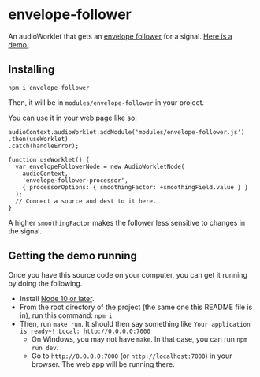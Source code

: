 # envelope-follower

An audioWorklet that gets an <a href="http://msp.ucsd.edu/techniques/latest/book-html/node153.html">envelope follower</a> for a signal. [Here is a demo.](https://jimkang.com/envelope-follower).

## Installing

    npm i envelope-follower

Then, it will be in `modules/envelope-follower` in your project.

You can use it in your web page like so:

    audioContext.audioWorklet.addModule('modules/envelope-follower.js')
    .then(useWorklet)
    .catch(handleError);

    function useWorklet() {
      var envelopeFollowerNode = new AudioWorkletNode(
        audioContext,
        'envelope-follower-processor',
        { processorOptions: { smoothingFactor: +smoothingField.value } }
      );
      // Connect a source and dest to it here.
    }

A higher `smoothingFactor` makes the follower less sensitive to changes in the signal.

## Getting the demo running

Once you have this source code on your computer, you can get it running by doing the following.

- Install [Node 10 or later](https://nodejs.org/).
- From the root directory of the project (the same one this README file is in), run this command: `npm i`
- Then, run `make run`. It should then say something like `Your application is ready~! Local: http://0.0.0.0:7000`
  - On Windows, you may not have `make`. In that case, you can run `npm run dev`.
  - Go to `http://0.0.0.0:7000` (or `http://localhost:7000`) in your browser. The web app will be running there.
